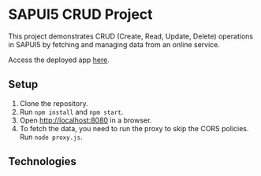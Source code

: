 # SAPUI5 CRUD Project

This project demonstrates CRUD (Create, Read, Update, Delete) operations in SAPUI5 by fetching and managing data from an online service.


Access the deployed app [here](https://sapui5_crud.cfapps.us10-001.hana.ondemand.com/).
 
## Setup

1. Clone the repository.
2. Run `npm install` and `npm start`.
3. Open [http://localhost:8080](http://localhost:8080) in a browser.
4. To fetch the data, you need to run the proxy to skip the CORS policies. Run `node proxy.js`.

## Technologies


